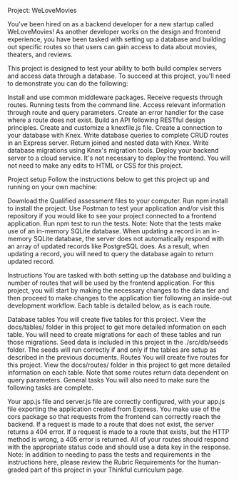 Project: WeLoveMovies

You've been hired on as a backend developer for a new startup called WeLoveMovies! As another developer works on the design and frontend experience, you have been tasked with setting up a database and building out specific routes so that users can gain access to data about movies, theaters, and reviews.


This project is designed to test your ability to both build complex servers and access data through a database. To succeed at this project, you'll need to demonstrate you can do the following:

Install and use common middleware packages.
Receive requests through routes.
Running tests from the command line.
Access relevant information through route and query parameters.
Create an error handler for the case where a route does not exist.
Build an API following RESTful design principles.
Create and customize a knexfile.js file.
Create a connection to your database with Knex.
Write database queries to complete CRUD routes in an Express server.
Return joined and nested data with Knex.
Write database migrations using Knex's migration tools.
Deploy your backend server to a cloud service. It's not necessary to deploy the frontend.
You will not need to make any edits to HTML or CSS for this project.

Project setup
Follow the instructions below to get this project up and running on your own machine:

Download the Qualified assessment files to your computer.
Run npm install to install the project.
Use Postman to test your application and/or visit this repository if you would like to see your project connected to a frontend application.
Run npm test to run the tests.
Note: Note that the tests make use of an in-memory SQLite database. When updating a record in an in-memory SQLite database, the server does not automatically respond with an array of updated records like PostgreSQL does. As a result, when updating a record, you will need to query the database again to return updated record.

Instructions
You are tasked with both setting up the database and building a number of routes that will be used by the frontend application. For this project, you will start by making the necessary changes to the data tier and then proceed to make changes to the application tier following an inside-out development workflow. Each table is detailed below, as is each route.

Database tables
You will create five tables for this project. View the docs/tables/ folder in this project to get more detailed information on each table.
You will need to create migrations for each of these tables and run those migrations.
Seed data is included in this project in the ./src/db/seeds folder. The seeds will run correctly if and only if the tables are setup as described in the previous documents.
Routes
You will create five routes for this project. View the docs/routes/ folder in this project to get more detailed information on each table. Note that some routes return data dependent on query parameters.
General tasks
You will also need to make sure the following tasks are complete.

Your app.js file and server.js file are correctly configured, with your app.js file exporting the application created from Express.
You make use of the cors package so that requests from the frontend can correctly reach the backend.
If a request is made to a route that does not exist, the server returns a 404 error.
If a request is made to a route that exists, but the HTTP method is wrong, a 405 error is returned.
All of your routes should respond with the appropriate status code and should use a data key in the response.
Note: In addition to needing to pass the tests and requirements in the instructions here, please review the Rubric Requirements for the human-graded part of this project in your Thinkful curriculum page.
